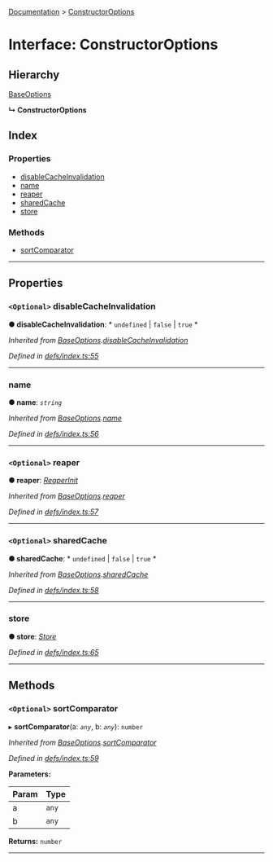 [Documentation](../README.md) > [ConstructorOptions](../interfaces/constructoroptions.md)

# Interface: ConstructorOptions

## Hierarchy

 [BaseOptions](baseoptions.md)

**↳ ConstructorOptions**

## Index

### Properties

* [disableCacheInvalidation](constructoroptions.md#disablecacheinvalidation)
* [name](constructoroptions.md#name)
* [reaper](constructoroptions.md#reaper)
* [sharedCache](constructoroptions.md#sharedcache)
* [store](constructoroptions.md#store)

### Methods

* [sortComparator](constructoroptions.md#sortcomparator)

---

## Properties

<a id="disablecacheinvalidation"></a>

### `<Optional>` disableCacheInvalidation

**● disableCacheInvalidation**: * `undefined` &#124; `false` &#124; `true`
*

*Inherited from [BaseOptions](baseoptions.md).[disableCacheInvalidation](baseoptions.md#disablecacheinvalidation)*

*Defined in [defs/index.ts:55](https://github.com/dylanaubrey/cachemap/blob/0d04822/packages/core/src/defs/index.ts#L55)*

___
<a id="name"></a>

###  name

**● name**: *`string`*

*Inherited from [BaseOptions](baseoptions.md).[name](baseoptions.md#name)*

*Defined in [defs/index.ts:56](https://github.com/dylanaubrey/cachemap/blob/0d04822/packages/core/src/defs/index.ts#L56)*

___
<a id="reaper"></a>

### `<Optional>` reaper

**● reaper**: *[ReaperInit](../#reaperinit)*

*Inherited from [BaseOptions](baseoptions.md).[reaper](baseoptions.md#reaper)*

*Defined in [defs/index.ts:57](https://github.com/dylanaubrey/cachemap/blob/0d04822/packages/core/src/defs/index.ts#L57)*

___
<a id="sharedcache"></a>

### `<Optional>` sharedCache

**● sharedCache**: * `undefined` &#124; `false` &#124; `true`
*

*Inherited from [BaseOptions](baseoptions.md).[sharedCache](baseoptions.md#sharedcache)*

*Defined in [defs/index.ts:58](https://github.com/dylanaubrey/cachemap/blob/0d04822/packages/core/src/defs/index.ts#L58)*

___
<a id="store"></a>

###  store

**● store**: *[Store](store.md)*

*Defined in [defs/index.ts:65](https://github.com/dylanaubrey/cachemap/blob/0d04822/packages/core/src/defs/index.ts#L65)*

___

## Methods

<a id="sortcomparator"></a>

### `<Optional>` sortComparator

▸ **sortComparator**(a: *`any`*, b: *`any`*): `number`

*Inherited from [BaseOptions](baseoptions.md).[sortComparator](baseoptions.md#sortcomparator)*

*Defined in [defs/index.ts:59](https://github.com/dylanaubrey/cachemap/blob/0d04822/packages/core/src/defs/index.ts#L59)*

**Parameters:**

| Param | Type |
| ------ | ------ |
| a | `any` |
| b | `any` |

**Returns:** `number`

___

